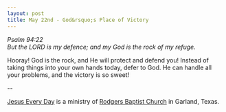```yaml
---
layout: post
title: May 22nd - God&rsquo;s Place of Victory
---
```


_Psalm 94:22  
But the LORD is my defence; and my God is the rock of my refuge._

Hooray! God is the rock, and He will protect and defend you!
Instead of taking things into your own hands today, defer to God. He
can handle all your problems, and the victory is so sweet!

 --

<a href=http://jesuseveryday.net>Jesus Every Day</a> is a ministry of <a href=http://rodgersbaptist.net>Rodgers Baptist Church</a> in Garland, Texas.
